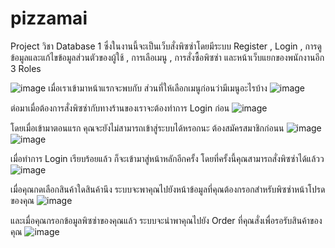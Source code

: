 # pizzamai
Project วิชา Database 1 ซึ่งในงานนี้จะเป็นเว็บสั่งพิซซ่าโดยมีระบบ Register , Login , การดูข้อมูลและแก้ไขข้อมูลส่วนตัวของผู้ใช้ , การเลือเมนู , การสั่งซื้อพิซซ่า และหน้าเว็บแยกของพนักงานอีก 3 Roles

![image](https://user-images.githubusercontent.com/69069090/201110326-860c2be8-2a53-427e-bfb0-f2786a41c908.png)
เมื่อเราเข้ามาหน้าแรกจะพบกับ ส่วนที่ให้เลือกเมนูก่อนว่ามีเมนูอะไรบ้าง
![image](https://user-images.githubusercontent.com/69069090/201110573-089d64fe-e26d-445a-9cd5-f1b1ba002ef8.png)

ต่อมาเมื่อต้องการสั่งพิซซ่ากับทางร้านของเราจะต้องทำการ Login ก่อน
![image](https://user-images.githubusercontent.com/69069090/201110715-6a64f838-6344-442a-9150-e9715e649c32.png)

โดยเมื่อเข้ามาตอนแรก คุณจะยังไม่สามารถเข้าสู่ระบบได้หรอกนะ ต้องสมัครสมาชิกก่อนน
![image](https://user-images.githubusercontent.com/69069090/201111052-1151edc9-4f99-4510-b63a-38e079dd72a4.png)
![image](https://user-images.githubusercontent.com/69069090/201110973-f3f1fb34-8383-451f-aba7-9204b0bdbc54.png)

เมื่อทำการ Login เรียบร้อยแล้ว ก็จะเข้ามาสู่หน้าหลักอีกครั้ง โดยที่ครั้งนี้คุณสามารถสั่งพิซซ่าได้แล้วว
![image](https://user-images.githubusercontent.com/69069090/201111240-692fd9c5-1181-4600-865e-cb1ef5da0147.png)

เมื่อคุณกดเลือกสินค้าใดสินค้านึง ระบบจะพาคุณไปยังหน้าข้อมูลที่คุณต้องกรอกสำหรับพิซซ่าหน้าโปรดของคุณ
![image](https://user-images.githubusercontent.com/69069090/201111542-cffe04bc-c2ba-4617-979d-4047e97befc9.png)

และเมื่อคุณกรอกข้อมูลพิซซ่าของคุณแล้ว ระบบจะนำพาคุณไปยัง Order ที่คุณสั่งเพื่อรอรับสินค้าของคุณ
![image](https://user-images.githubusercontent.com/69069090/201111721-75a16c5c-cdcb-4181-91e7-e18578d6afc6.png)


